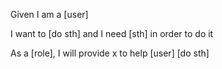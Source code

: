 Given I am a [user]

I want to [do sth] and I need [sth] in order to do it

As a [role], I will provide x to help [user] [do sth]

